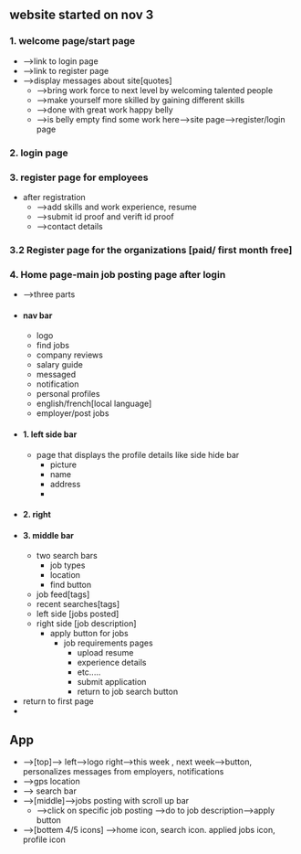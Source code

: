 ## website started on nov 3
### 1. welcome page/start page
- -->link to login page
- -->link to register page
- -->display messages about site[quotes]
	- -->bring work force to next level by welcoming talented people
	- -->make yourself more skilled by gaining different skills
	- -->done with great work happy belly
	- -->is belly empty find some work here-->site page-->register/login page
### 2. login page
### 3. register page for employees
- after registration
	- -->add skills and work experience, resume
	- -->submit id proof and verift id proof
	- -->contact details
### 3.2 Register page for the organizations [paid/ first month free]

### 4. Home page-main job posting page after login
- -->three parts
- #### nav bar
	- logo
	- find jobs
	- company reviews
	- salary guide
	- messaged
	- notification
	- personal profiles
	- english/french[local language]
	- employer/post jobs
- #### 1. left side bar 
	- page that displays the profile details like side hide bar
		- picture
		- name
		- address
		- 
- #### 2. right 
- #### 3. middle bar
	- two search bars
		- job types
		- location
		- find button
	- job feed[tags]
	- recent searches[tags]
	- left side [jobs posted]
	- right side [job description]
		- apply button for jobs
			- job requirements pages
				- upload resume
				- experience details
				- etc.....
				- submit application
				- return to job search button
- return to first page
-  
## App
- -->[top]--> left-->logo  right-->this week , next week-->button, personalizes messages from employers, notifications 
- -->gps location
- --> search bar
- -->[middle]-->jobs posting with scroll up bar
	- -->click on specific job posting -->do to job description-->apply button
- -->[bottem 4/5 icons] -->home icon, search icon. applied jobs icon, profile icon
